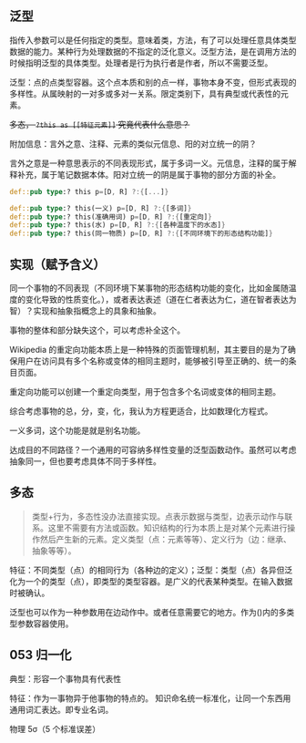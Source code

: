## 泛型

指传入参数可以是任何指定的类型。意味着类，方法，有了可以处理任意具体类型数据的能力。某种行为处理数据的不指定的泛化意义。泛型方法，是在调用方法的时候指明泛型的具体类型。处理者是行为执行者是作者，所以不需要泛型。

泛型：点的点类型容器。这个点本质和别的点一样，事物本身不变，但形式表现的多样性。从属映射的一对多或多对一关系。限定类别下，具有典型或代表性的元素。

~~多态， `?this as [[特征元素]]` 究竟代表什么意思？~~

附加信息：言外之意、注释、元素的类似元信息、阳的对立统一的阴？

言外之意是一种意思表示的不同表现形式，属于多词一义。元信息，注释的属于解释补充，属于笔记数据本体。阳对立统一的阴是属于事物的部分方面的补全。


```rs
def::pub type:? this p=[D, R] ?:{[...]}
```

```rs
def::pub type:? this(一义) p=[D, R] ?:{[多词]}
def::pub type:? this(准确用词) p=[D, R] ?:{[重定向]}
def::pub type:? this(水) p=[D, R] ?:{[各种温度下的水态]}
def::pub type:? this(同一物质) p=[D, R] ?:{[不同环境下的形态结构功能]}
```


## 实现（赋予含义）

同一个事物的不同表现（不同环境下某事物的形态结构功能的变化，比如金属随温度的变化导致的性质变化。），或者表达表述（道在仁者表达为仁，道在智者表达为智）？实现和抽象指概念上的具象和抽象。

事物的整体和部分缺失这个，可以考虑补全这个。

Wikipedia 的重定向功能本质上是一种特殊的页面管理机制，其主要目的是为了确保用户在访问具有多个名称或变体的相同主题时，能够被引导至正确的、统一的条目页面。

重定向功能可以创建一个重定向类型，用于包含多个名词或变体的相同主题。

综合考虑事物的总，分，变，化，我认为方程更适合，比如数理化方程式。

一义多词，这个功能是就是别名功能。


达成目的不同路径？一个通用的可容纳多样性变量的泛型函数动作。虽然可以考虑抽象同一，但也要考虑具体不同于多样性。

## 多态

> 类型+行为，多态性没办法直接实现。点表示数据与类型，边表示动作与联系。这里不需要有方法或函数。知识结构的行为本质上是对某个元素进行操作然后产生新的元素。定义类型（点：元素等等）、定义行为（边：继承、抽象等等）。

特征：不同类型（点）的相同行为（各种边的定义）；泛型：类型（点）各异但泛化为一个的类型（点），即类型的类型容器。是广义的代表某种类型。在输入数据时被确认。

泛型也可以作为一种参数用在边动作中。或者任意需要它的地方。作为()内的多类型参数容器使用。

## 053 归一化
典型：形容一个事物具有代表性

特征：作为一事物异于他事物的特点的。
知识命名统一标准化，让同一个东西用通用词汇表达。即专业名词。

物理 5σ（5 个标准误差）